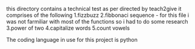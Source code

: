 this directory contains a technical test as per directed by teach2give it comprises of the following
1.fizzbuzz
2.fibbonaci sequence - for this file i was not farmiliar with most of the functions so i had to do some research
3.power of two
4.capitalize words
5.count vowels

The coding language in use for this project is python
